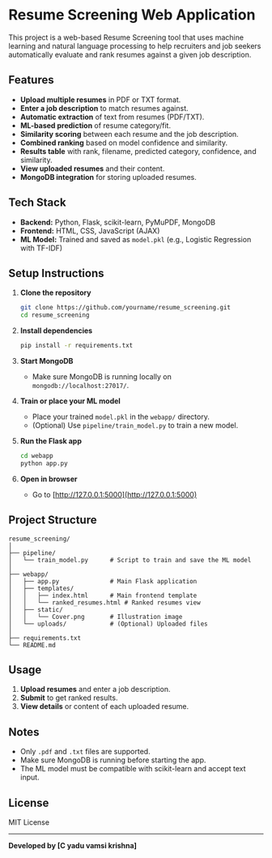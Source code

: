 # Resume Screening Web Application

This project is a web-based Resume Screening tool that uses machine learning and natural language processing to help recruiters and job seekers automatically evaluate and rank resumes against a given job description.

## Features

- **Upload multiple resumes** in PDF or TXT format.
- **Enter a job description** to match resumes against.
- **Automatic extraction** of text from resumes (PDF/TXT).
- **ML-based prediction** of resume category/fit.
- **Similarity scoring** between each resume and the job description.
- **Combined ranking** based on model confidence and similarity.
- **Results table** with rank, filename, predicted category, confidence, and similarity.
- **View uploaded resumes** and their content.
- **MongoDB integration** for storing uploaded resumes.

## Tech Stack

- **Backend:** Python, Flask, scikit-learn, PyMuPDF, MongoDB
- **Frontend:** HTML, CSS, JavaScript (AJAX)
- **ML Model:** Trained and saved as `model.pkl` (e.g., Logistic Regression with TF-IDF)

## Setup Instructions

1. **Clone the repository**
   ```sh
   git clone https://github.com/yourname/resume_screening.git
   cd resume_screening
   ```

2. **Install dependencies**
   ```sh
   pip install -r requirements.txt
   ```

3. **Start MongoDB**
   - Make sure MongoDB is running locally on `mongodb://localhost:27017/`.

4. **Train or place your ML model**
   - Place your trained `model.pkl` in the `webapp/` directory.
   - (Optional) Use `pipeline/train_model.py` to train a new model.

5. **Run the Flask app**
   ```sh
   cd webapp
   python app.py
   ```

6. **Open in browser**
   - Go to [http://127.0.0.1:5000](http://127.0.0.1:5000)

## Project Structure

```
resume_screening/
│
├── pipeline/
│   └── train_model.py      # Script to train and save the ML model
│
├── webapp/
│   ├── app.py              # Main Flask application
│   ├── templates/
│   │   ├── index.html      # Main frontend template
│   │   └── ranked_resumes.html # Ranked resumes view
│   ├── static/
│   │   └── Cover.png       # Illustration image
│   └── uploads/            # (Optional) Uploaded files
│
├── requirements.txt
└── README.md
```

## Usage

1. **Upload resumes** and enter a job description.
2. **Submit** to get ranked results.
3. **View details** or content of each uploaded resume.

## Notes

- Only `.pdf` and `.txt` files are supported.
- Make sure MongoDB is running before starting the app.
- The ML model must be compatible with scikit-learn and accept text input.

## License

MIT License

---

**Developed by [C yadu vamsi krishna]**
